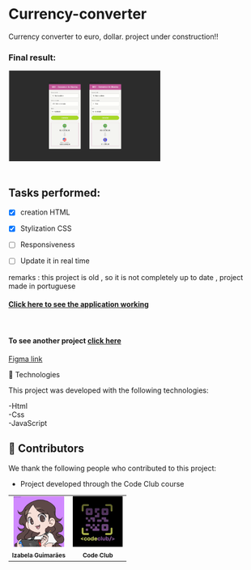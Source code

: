# Currency-converter
Currency converter to euro, dollar. project under construction!!

<h3>Final result:</h3>
<img src="./assets/finished.png" alt="Application result" width="300em">

<br>
<br>

## Tasks performed:

- [x] creation HTML

- [x] Stylization CSS

- [ ] Responsiveness

- [ ] Update it in real time


remarks : this project is old , so it is not completely up to date , project made in portuguese <br>


<h4> <a href="https://izabela-guimaraes.github.io/Currency-converter/" 
target="blank">Click here to see the application working</a></h4>

<br>

<h4>To see another project <a href="https://github.com/izabela-guimaraes/PlayStation-Store" 
target="blank">click here</a></h4>

<a href="https://www.figma.com/file/9JDIdFDjYDVL5VGzw8Mc4b/Mission-One---Convert-Money?node-id=25%3A104">Figma link</a>

🚀 Technologies

This project was developed with the following technologies:
<br>

-Html
<br>
-Css
<br>
-JavaScript
<br>


## 🤝  Contributors

We thank the following people who contributed to this project:

- Project developed through the Code Club course

<table>
  <tr>
    <td align="center">
      <a href="#">
        <img width="100em" src="./assets/me.png"/><br>
        <sub>
          <b>Izabela Guimarães</b>
        </sub>
      </a>
    </td>
        <td align="center">
      <a href="#">
        <img src="./assets/Code Club log.jfif" width="100em" alt="Code Club">
        <br>
        <sub>
          <b>Code Club</b>
        </sub>
      </a>
    </td>
</table>


 

